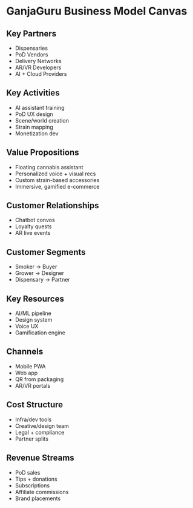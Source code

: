 # GanjaGuru Business Model Canvas

## Key Partners
- Dispensaries
- PoD Vendors
- Delivery Networks
- AR/VR Developers
- AI + Cloud Providers

## Key Activities
- AI assistant training
- PoD UX design
- Scene/world creation
- Strain mapping
- Monetization dev

## Value Propositions
- Floating cannabis assistant
- Personalized voice + visual recs
- Custom strain-based accessories
- Immersive, gamified e-commerce

## Customer Relationships
- Chatbot convos
- Loyalty quests
- AR live events

## Customer Segments
- Smoker → Buyer
- Grower → Designer
- Dispensary → Partner

## Key Resources
- AI/ML pipeline
- Design system
- Voice UX
- Gamification engine

## Channels
- Mobile PWA
- Web app
- QR from packaging
- AR/VR portals

## Cost Structure
- Infra/dev tools
- Creative/design team
- Legal + compliance
- Partner splits

## Revenue Streams
- PoD sales
- Tips + donations
- Subscriptions
- Affiliate commissions
- Brand placements